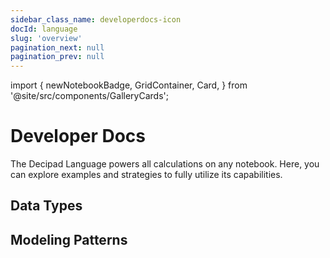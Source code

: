 ```yaml
---
sidebar_class_name: developerdocs-icon
docId: language
slug: 'overview'
pagination_next: null
pagination_prev: null
---
```


import {
newNotebookBadge,
GridContainer,
Card,
} from '@site/src/components/GalleryCards';

# Developer Docs

The Decipad Language powers all calculations on any notebook. Here, you can explore examples and strategies to fully utilize its capabilities.

## Data Types

<GridContainer>
              <Card
                title="Variables"
                notebook="/docs/language/data-types/variables"
                description="Improve readability and reuse results."
              />
              <Card
                title="Strings"
                notebook="/docs/language/data-types/strings"
                description="Work with text."
              />
              <Card
                title="Dates"
                notebook="/docs/language/data-types/dates"
                description="Work with dates."
              />
              <Card
                title="Columns"
                notebook="/docs/language/data-types/columns"
                description="Create code columns."
              />
              <Card
                title="Booleans"
                notebook="/docs/language/data-types/booleans"
                description="Work with booleans."
              />
             <Card
                title="Ranges"
                notebook="/docs/language/data-types/ranges"
                description="Define Ranges for numbers and dates."
              />
              <Card
                title="Time"
                notebook="/docs/language/data-types/time-intervals"
                description="Work with time."
              />
              <Card
                title="Sequences"
                notebook="/docs/language/data-types/sequences"
                description="Create sequences for numbers and dates."
              />
            </GridContainer>

## Modeling Patterns

<GridContainer>
              <Card
                title="Conditions"
                notebook="/docs/language/modeling/conditions"
                description="Perform calculations conditionally."
              />
              <Card
                title="Dimensions"
                notebook="/docs/language/modeling/dimensions"
                description="Explore multiple scenarios at once."
              />
              <Card
                title="Code Tables"
                notebook="/docs/language/modeling/code-tables"
                description="Create code tables."
              />
              <Card
                title="Functions"
                notebook="/docs/language/modeling/functions"
                description="Reuse and create functions."
              />
              <Card
                title="Lookups"
                notebook="/docs/language/modeling/lookups"
                description="Quickly lookup table values."
              />
              <Card
                title="Previous Results"
                notebook="/docs/language/modeling/previous"
                description="Reference previous results."
              />
            </GridContainer>
